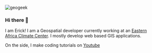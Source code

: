 ![geogeek](https://res.cloudinary.com/otenyo/image/upload/v1596048344/banners/Header.jpg)


### Hi there 👋

I am Erick! I am a Geospatial developer currently working at an [Eastern Africa Climate Center](https://www.icpac.net). 
I mostly develop web based GIS applications.

On the side, I make coding tutorials on [Youtube](https://www.youtube.com/channel/UCWT8kn-hFs3inFNWObTOQtw)
